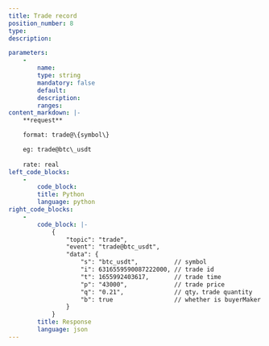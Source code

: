 ```yaml
---
title: Trade record
position_number: 8
type:
description: 

parameters:
    -
        name:
        type: string
        mandatory: false
        default:
        description:
        ranges:
content_markdown: |-
    **request**

    format: trade@\{symbol\}

    eg: trade@btc\_usdt
    
    rate: real
left_code_blocks:
    -
        code_block:
        title: Python
        language: python
right_code_blocks:
    -
        code_block: |-
            {
                "topic": "trade", 
                "event": "trade@btc_usdt", 
                "data": {
                    "s": "btc_usdt",          // symbol
                    "i": 6316559590087222000, // trade id
                    "t": 1655992403617,       // trade time
                    "p": "43000",             // trade price
                    "q": "0.21",              // qty，trade quantity
                    "b": true                 // whether is buyerMaker or not
                }
            }
        title: Response
        language: json
---
```

